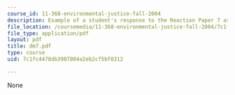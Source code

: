 ```yaml
---
course_id: 11-368-environmental-justice-fall-2004
description: Example of a student's response to the Reaction Paper 7 assignment.
file_location: /coursemedia/11-368-environmental-justice-fall-2004/7c1fc4478db3987804a2eb2cf5bf8312_dm7.pdf
file_type: application/pdf
layout: pdf
title: dm7.pdf
type: course
uid: 7c1fc4478db3987804a2eb2cf5bf8312

---
```

None